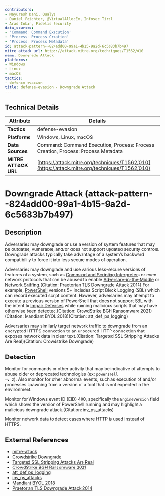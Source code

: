 ```yaml
---
contributors:
- Mayuresh Dani, Qualys
- Daniel Feichter, @VirtualAllocEx, Infosec Tirol
- Arad Inbar, Fidelis Security
data_sources:
- 'Command: Command Execution'
- 'Process: Process Creation'
- 'Process: Process Metadata'
id: attack-pattern--824add00-99a1-4b15-9a2d-6c5683b7b497
mitre_attack_url: https://attack.mitre.org/techniques/T1562/010
name: Downgrade Attack
platforms:
- Windows
- Linux
- macOS
tactics:
- defense-evasion
title: defense-evasion - Downgrade Attack
---
```


## Technical Details

| Attribute | Details |
|-----------|----------|
| **Tactics** | defense-evasion |
| **Platforms** | Windows, Linux, macOS |
| **Data Sources** | Command: Command Execution, Process: Process Creation, Process: Process Metadata |
| **MITRE ATT&CK URL** | [https://attack.mitre.org/techniques/T1562/010](https://attack.mitre.org/techniques/T1562/010) |

# Downgrade Attack (attack-pattern--824add00-99a1-4b15-9a2d-6c5683b7b497)

## Description
Adversaries may downgrade or use a version of system features that may be outdated, vulnerable, and/or does not support updated security controls. Downgrade attacks typically take advantage of a system’s backward compatibility to force it into less secure modes of operation. 

Adversaries may downgrade and use various less-secure versions of features of a system, such as [Command and Scripting Interpreter](https://attack.mitre.org/techniques/T1059)s or even network protocols that can be abused to enable [Adversary-in-the-Middle](https://attack.mitre.org/techniques/T1557) or [Network Sniffing](https://attack.mitre.org/techniques/T1040).(Citation: Praetorian TLS Downgrade Attack 2014) For example, [PowerShell](https://attack.mitre.org/techniques/T1059/001) versions 5+ includes Script Block Logging (SBL) which can record executed script content. However, adversaries may attempt to execute a previous version of PowerShell that does not support SBL with the intent to [Impair Defenses](https://attack.mitre.org/techniques/T1562) while running malicious scripts that may have otherwise been detected.(Citation: CrowdStrike BGH Ransomware 2021)(Citation: Mandiant BYOL 2018)(Citation: att_def_ps_logging)

Adversaries may similarly target network traffic to downgrade from an encrypted HTTPS connection to an unsecured HTTP connection that exposes network data in clear text.(Citation: Targeted SSL Stripping Attacks Are Real)(Citation: Crowdstrike Downgrade)

## Detection
Monitor for commands or other activity that may be indicative of attempts to abuse older or deprecated technologies (ex: <code>powershell –v 2</code>). Also monitor for other abnormal events, such as execution of and/or processes spawning from a version of a tool that is not expected in the environment.

Monitor for Windows event ID (EID) 400, specifically the <code>EngineVersion</code> field which shows the version of PowerShell running and may highlight a malicious downgrade attack.(Citation: inv_ps_attacks)

Monitor network data to detect cases where HTTP is used instead of HTTPS.

## External References
- [mitre-attack](https://attack.mitre.org/techniques/T1562/010)
- [Crowdstrike Downgrade](https://www.crowdstrike.com/cybersecurity-101/attack-types/downgrade-attacks/)
- [Targeted SSL Stripping Attacks Are Real](https://blog.checkpoint.com/research/targeted-ssl-stripping-attacks-are-real/amp/)
- [CrowdStrike BGH Ransomware 2021](https://www.crowdstrike.com/blog/how-falcon-complete-stopped-a-big-game-hunting-ransomware-attack/)
- [att_def_ps_logging](https://nsfocusglobal.com/attack-and-defense-around-powershell-event-logging/)
- [inv_ps_attacks](https://powershellmagazine.com/2014/07/16/investigating-powershell-attacks/)
- [Mandiant BYOL 2018](https://www.mandiant.com/resources/bring-your-own-land-novel-red-teaming-technique)
- [Praetorian TLS Downgrade Attack 2014](https://www.praetorian.com/blog/man-in-the-middle-tls-ssl-protocol-downgrade-attack/)
